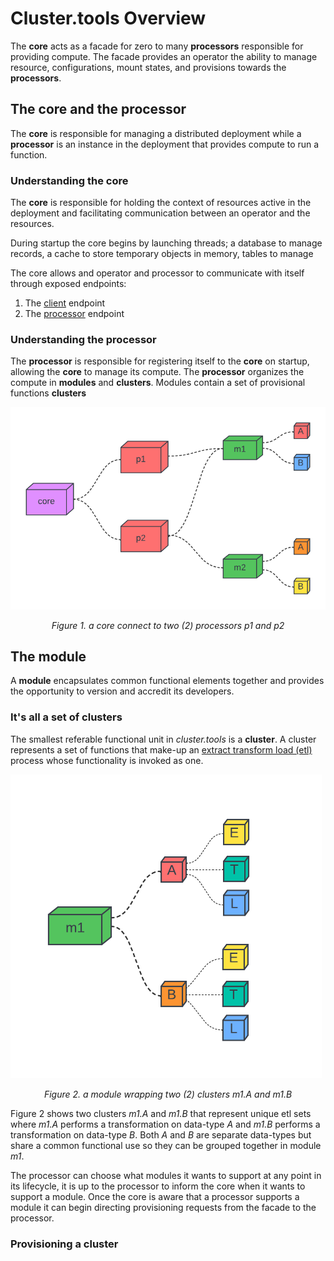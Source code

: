 # Cluster.tools Overview

The **core** acts as a facade for zero to many **processors** responsible for providing compute. The facade provides an operator the ability to manage resource, configurations, mount states, and provisions towards the **processors**.

## The core and the processor

The **core** is responsible for managing a distributed deployment while a **processor** is an instance in the deployment that provides compute to run a function.

### Understanding the core

The **core** is responsible for holding the context of resources active in the deployment and facilitating communication between an operator and the resources. 

During startup the core begins by launching threads; a database to manage records, a cache to store temporary objects in memory, tables to manage

The core allows and operator and processor to communicate with itself through exposed endpoints:

1. The [client](./architecture/endpoints/client.md) endpoint
2. The [processor](./architecture/endpoints/processor.md) endpoint

### Understanding the processor

The **processor** is responsible for registering itself to the **core** on startup, allowing the **core** to manage its compute. The **processor** organizes the compute in **modules** and **clusters**. Modules contain a set of provisional functions **clusters**   

![](../assets/overview.png)
<div align="center">
  <i>Figure 1. a core connect to two (2) processors p1 and p2</i>
</div>

## The module

A **module** encapsulates common functional elements together and provides the opportunity to version and accredit its developers. 

### It's all a set of clusters

The smallest referable functional unit in *cluster.tools* is a **cluster**. A cluster represents a set of functions that make-up an [extract transform load (etl)](https://en.wikipedia.org/wiki/Extract,_transform,_load) process whose functionality is invoked as one.

![](../assets/module.png)
<div align="center">
  <i>Figure 2. a module wrapping two (2) clusters m1.A and m1.B </i>
</div>

Figure 2 shows two clusters *m1.A* and *m1.B* that represent unique etl sets where *m1.A* performs a transformation on data-type *A* and *m1.B* performs a transformation on data-type *B*. Both *A* and *B* are separate data-types but share a common functional use so they can be grouped together in module *m1*.

The processor can choose what modules it wants to support at any point in its lifecycle, it is up to the processor to inform the core when it wants to support a module. Once the core is aware that a processor supports a module it can begin directing provisioning requests from the facade to the processor.

### Provisioning a cluster